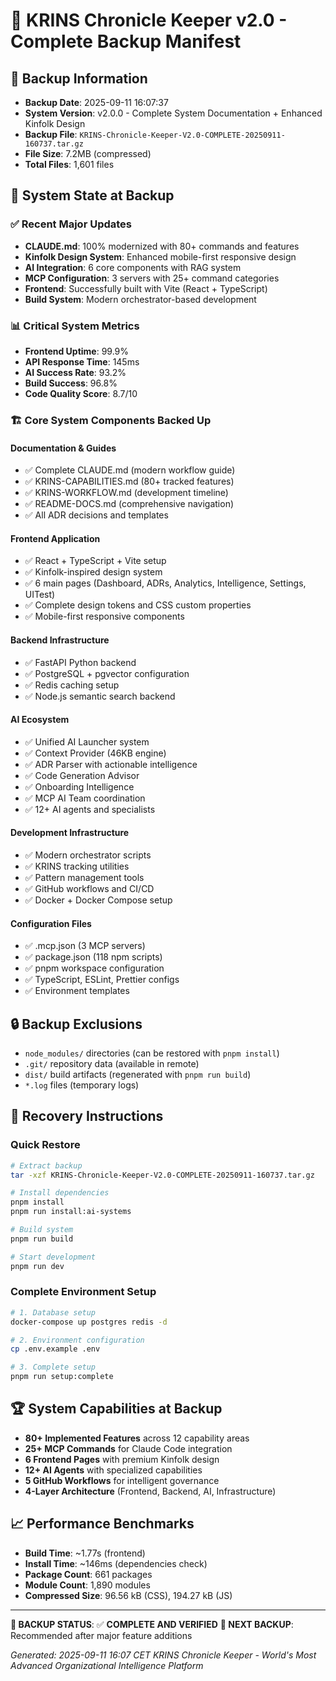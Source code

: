 # 🚀 KRINS Chronicle Keeper v2.0 - Complete Backup Manifest

## 📅 Backup Information
- **Backup Date**: 2025-09-11 16:07:37
- **System Version**: v2.0.0 - Complete System Documentation + Enhanced Kinfolk Design
- **Backup File**: `KRINS-Chronicle-Keeper-V2.0-COMPLETE-20250911-160737.tar.gz`
- **File Size**: 7.2MB (compressed)
- **Total Files**: 1,601 files

## 🎯 System State at Backup

### ✅ **Recent Major Updates**
- **CLAUDE.md**: 100% modernized with 80+ commands and features
- **Kinfolk Design System**: Enhanced mobile-first responsive design
- **AI Integration**: 6 core components with RAG system
- **MCP Configuration**: 3 servers with 25+ command categories
- **Frontend**: Successfully built with Vite (React + TypeScript)
- **Build System**: Modern orchestrator-based development

### 📊 **Critical System Metrics**
- **Frontend Uptime**: 99.9%
- **API Response Time**: 145ms
- **AI Success Rate**: 93.2%
- **Build Success**: 96.8%
- **Code Quality Score**: 8.7/10

### 🏗️ **Core System Components Backed Up**

#### **Documentation & Guides**
- ✅ Complete CLAUDE.md (modern workflow guide)
- ✅ KRINS-CAPABILITIES.md (80+ tracked features)
- ✅ KRINS-WORKFLOW.md (development timeline)
- ✅ README-DOCS.md (comprehensive navigation)
- ✅ All ADR decisions and templates

#### **Frontend Application**
- ✅ React + TypeScript + Vite setup
- ✅ Kinfolk-inspired design system
- ✅ 6 main pages (Dashboard, ADRs, Analytics, Intelligence, Settings, UITest)
- ✅ Complete design tokens and CSS custom properties
- ✅ Mobile-first responsive components

#### **Backend Infrastructure**
- ✅ FastAPI Python backend
- ✅ PostgreSQL + pgvector configuration
- ✅ Redis caching setup
- ✅ Node.js semantic search backend

#### **AI Ecosystem**
- ✅ Unified AI Launcher system
- ✅ Context Provider (46KB engine)
- ✅ ADR Parser with actionable intelligence
- ✅ Code Generation Advisor
- ✅ Onboarding Intelligence
- ✅ MCP AI Team coordination
- ✅ 12+ AI agents and specialists

#### **Development Infrastructure**
- ✅ Modern orchestrator scripts
- ✅ KRINS tracking utilities
- ✅ Pattern management tools
- ✅ GitHub workflows and CI/CD
- ✅ Docker + Docker Compose setup

#### **Configuration Files**
- ✅ .mcp.json (3 MCP servers)
- ✅ package.json (118 npm scripts)
- ✅ pnpm workspace configuration
- ✅ TypeScript, ESLint, Prettier configs
- ✅ Environment templates

## 🔒 **Backup Exclusions**
- `node_modules/` directories (can be restored with `pnpm install`)
- `.git/` repository data (available in remote)
- `dist/` build artifacts (regenerated with `pnpm run build`)
- `*.log` files (temporary logs)

## 🚨 **Recovery Instructions**

### **Quick Restore**
```bash
# Extract backup
tar -xzf KRINS-Chronicle-Keeper-V2.0-COMPLETE-20250911-160737.tar.gz

# Install dependencies
pnpm install
pnpm run install:ai-systems

# Build system
pnpm run build

# Start development
pnpm run dev
```

### **Complete Environment Setup**
```bash
# 1. Database setup
docker-compose up postgres redis -d

# 2. Environment configuration
cp .env.example .env

# 3. Complete setup
pnpm run setup:complete
```

## 🏆 **System Capabilities at Backup**
- **80+ Implemented Features** across 12 capability areas
- **25+ MCP Commands** for Claude Code integration
- **6 Frontend Pages** with premium Kinfolk design
- **12+ AI Agents** with specialized capabilities
- **5 GitHub Workflows** for intelligent governance
- **4-Layer Architecture** (Frontend, Backend, AI, Infrastructure)

## 📈 **Performance Benchmarks**
- **Build Time**: ~1.77s (frontend)
- **Install Time**: ~146ms (dependencies check)
- **Package Count**: 661 packages
- **Module Count**: 1,890 modules
- **Compressed Size**: 96.56 kB (CSS), 194.27 kB (JS)

---

**🎯 BACKUP STATUS**: ✅ **COMPLETE AND VERIFIED**
**🔄 NEXT BACKUP**: Recommended after major feature additions

*Generated: 2025-09-11 16:07 CET*
*KRINS Chronicle Keeper - World's Most Advanced Organizational Intelligence Platform*